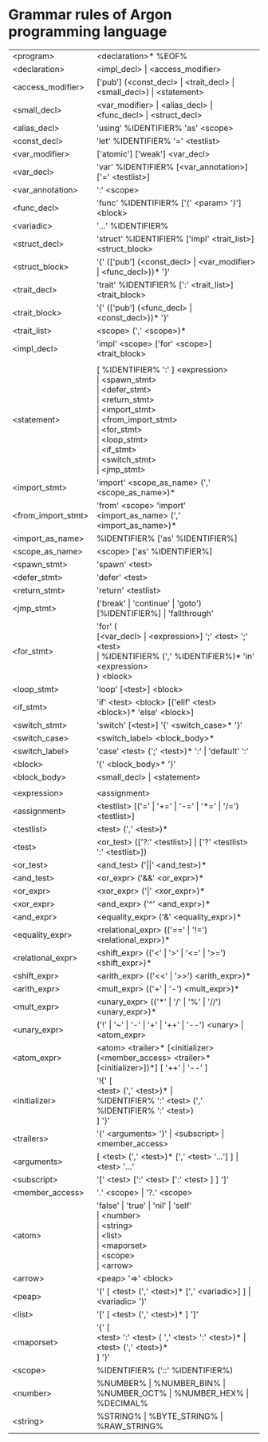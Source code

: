 # Grammar rules of Argon programming language

|                      |                                                              |
| -------------------- | :----------------------------------------------------------- |
| \<program\>          | \<declaration\>* %EOF%                                       |
| \<declaration\>      | \<impl_decl\> \| \<access_modifier\>                         |
| \<access_modifier\>  | ['pub'] (\<const_decl\> \| \<trait_decl\> \| \<small_decl\>) \| \<statement\> |
| \<small_decl\>       | \<var_modifier\> \| \<alias_decl\> \| \<func_decl\> \| \<struct_decl\> |
| \<alias_decl\>       | 'using' %IDENTIFIER% 'as' \<scope\>                          |
| \<const_decl\>       | 'let' %IDENTIFIER% '=' \<testlist\>                          |
| \<var_modifier\>     | \['atomic'\] \['weak'\] \<var_decl\>                         |
| \<var_decl\>         | 'var' %IDENTIFIER% \[\<var_annotation\>\]\['=' \<testlist\>\] |
| \<var_annotation\>   | ':' \<scope\>                                                |
| \<func_decl\>        | 'func' %IDENTIFIER% ['(' \<param\> ')'] \<block\>            |
| \<variadic\>         | '...' %IDENTIFIER%                                           |
| \<struct_decl\>      | 'struct' %IDENTIFIER% ['impl' \<trait_list\>] \<struct_block\> |
| \<struct_block\>     | '{' (['pub'] (\<const_decl\> \| \<var_modifier\> \| \<func_decl\>))* '}' |
| \<trait_decl\>       | 'trait' %IDENTIFIER% [':' \<trait_list\>] \<trait_block\>    |
| \<trait_block\>      | '{' (['pub'] (\<func_decl\> \| \<const_decl\>))* '}'         |
| \<trait_list\>       | \<scope\> (',' \<scope\>)*                                   |
| \<impl_decl\>        | 'impl' \<scope\> ['for' \<scope\>] \<trait_block\>           |
|                      |                                                              |
| \<statement\>        | [ %IDENTIFIER% ':' ] \<expression\><br />\| \<spawn_stmt\><br />\| \<defer_stmt\><br />\| \<return_stmt\><br />\| \<import_stmt\><br />\| \<from_import_stmt\><br />\| \<for_stmt\><br />\| \<loop_stmt\><br />\| \<if_stmt\><br />\| \<switch_stmt\><br />\| \<jmp_stmt\> |
| \<import_stmt\>      | 'import' \<scope_as_name\> (',' \<scope_as_name\>)*          |
| \<from_import_stmt\> | 'from' \<scope\> 'import' \<import_as_name\> (',' \<import_as_name\>)* |
| \<import_as_name\>   | %IDENTIFIER% ['as' %IDENTIFIER%]                             |
| \<scope_as_name\>    | \<scope\> ['as' %IDENTIFIER%]                                |
| \<spawn_stmt\>       | 'spawn' \<test\>                                             |
| \<defer_stmt\>       | 'defer' \<test\>                                             |
| \<return_stmt\>      | 'return' \<testlist\>                                        |
| \<jmp_stmt\>         | ('break' \| 'continue' \| 'goto') [%IDENTIFIER%] \| 'fallthrough' |
| \<for_stmt\>         | 'for' (<br />[\<var_decl\> \| \<expression\>] ';' \<test\> ';' \<test\><br />\| %IDENTIFIER% (',' %IDENTIFIER%)* 'in' \<expression\><br />) \<block\> |
| \<loop_stmt\>        | 'loop' [\<test\>] \<block\>                                  |
| \<if_stmt\>          | 'if' \<test\> \<block\> [('elif' \<test\> \<block\>)* 'else' \<block\>] |
| \<switch_stmt\>      | 'switch' [\<test\>] '{' \<switch_case\>* '}'                 |
| \<switch_case\>      | \<switch_label\> \<block_body\>*                             |
| \<switch_label\>     | 'case' \<test\> (';' \<test\>)* ':' \| 'default' ':'         |
| \<block\>            | '{' \<block_body\>* '}'                                      |
| \<block_body\>       | \<small_decl\> \| \<statement\>                              |
|                      |                                                              |
| \<expression\>       | \<assignment\>                                               |
| \<assignment\>       | \<testlist\> [('=' \| '+=' \| '-=' \| '*=' \| '/=') \<testlist\>] |
| \<testlist\>         | \<test\> (',' \<test\>)*                                     |
| \<test\>             | \<or_test\> (['?:' \<testlist\>] \| ['?' \<testlist\> ':' \<testlist\>]) |
| \<or_test\>          | \<and_test\> ('\|\|' \<and_test\>)*                          |
| \<and_test\>         | \<or_expr\> ('&&' \<or_expr\>)*                              |
| \<or_expr\>          | \<xor_expr\> ('\|' \<xor_expr\>)*                            |
| \<xor_expr\>         | \<and_expr\> ('^' \<and_expr\>)*                             |
| \<and_expr\>         | \<equality_expr\> ('&' \<equality_expr\>)*                   |
| \<equality_expr\>    | \<relational_expr\> (('==' \| '!=') \<relational_expr\>)*    |
| \<relational_expr\>  | \<shift_expr\> (('<' \| '>' \| '<=' \| '>=') \<shift_expr\>)* |
| \<shift_expr\>       | \<arith_expr\> (('<<' \| '>>') \<arith_expr\>)*              |
| \<arith_expr\>       | \<mult_expr\> (('+' \| '-') \<mult_expr\>)*                  |
| \<mult_expr\>        | \<unary_expr\> (('\*' \| '/' \| '%' \| '//') \<unary_expr\>)* |
| \<unary_expr\>       | ('!' \| '~' \| '-' \| '+' \| '++' \| '--') \<unary\> \| \<atom_expr\> |
| \<atom_expr\>        | \<atom\> \<trailer\>* [\<initializer\> (\<member_access\> \<trailer\>* [\<initializer\>])*]  [ '++' \| '--' ] |
| \<initializer\>      | '!{' [<br />\<test\> (',' \<test\>)* \|<br />%IDENTIFIER% ':' \<test\> (',' %IDENTIFIER% ':' \<test\>)<br />] '}' |
| \<trailers\>         | '(' \<arguments\> ')' \| \<subscript\> \| \<member_access\>  |
| \<arguments\>        | [ \<test\> (',' \<test\>)* [',' \<test\> '...'] ] \| \<test\> '...' |
| \<subscript\>        | '[' \<test\> [':' \<test\> [':' \<test\> ] ] ']'             |
| \<member_access\>    | '.' \<scope\> \| '?.' \<scope\><br />                        |
| \<atom\>             | 'false' \| 'true' \| 'nil' \| 'self'<br />\| \<number\><br />\| \<string\><br />\| \<list\><br />\| \<maporset\><br />\| \<scope\><br />\| \<arrow\> |
| \<arrow\>            | \<peap\> '=>' \<block\>                                      |
| \<peap\>             | '(' [ \<test\> (',' \<test\>)* [',' \<variadic\>] ] \| \<variadic\> ')' |
| \<list\>             | '[' [ \<test\> (',' \<test\>)* ] ']'                         |
| \<maporset\>         | '{' [<br />\<test\> ':' \<test\> ( ',' \<test\> ':' \<test\>)* \|<br />\<test\> (',' \<test\>)*<br />] '}' |
| \<scope\>            | %IDENTIFIER% ('::' %IDENTIFIER%)                             |
| \<number\>           | %NUMBER% \| %NUMBER_BIN% \| %NUMBER_OCT% \| %NUMBER_HEX% \| %DECIMAL% |
| \<string\>           | %STRING% \| %BYTE_STRING% \| %RAW_STRING%                    |
